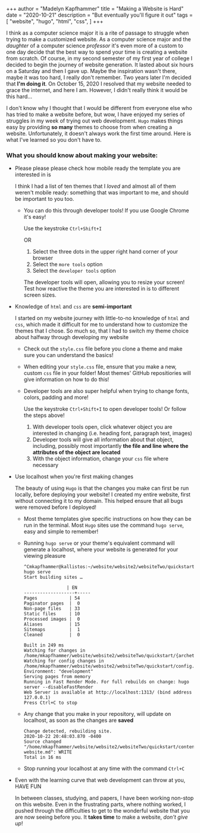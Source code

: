 +++
author = "Madelyn Kapfhammer"
title = "Making a Website is Hard"
date = "2020-10-21"
description = "But eventually you'll figure it out"
tags = [
    "website",
    "hugo",
    "html",
    "css",
]
+++

I think as a computer science major it is a rite of passage to struggle when trying to make a customized website. As a computer science major and the _daughter_ of a computer science _professor_ it's even more of a custom to one day decide that the best way to spend your time is creating a website from scratch. Of course, in my second semester of my first year of college I decided to begin the journey of website generation. It lasted about six hours on a Saturday and then I gave up. Maybe the inspiration wasn't there, maybe it was too hard, I really don't remember. Two years later I'm decided that **I'm doing it**. On October 15, 2020 I resolved that my website needed to grace the internet, and here I am. However, I didn't really think it would be this hard...

I don't know why I thought that I would be different from everyone else who has tried to make a website before, but wow, I have enjoyed my series of struggles in my week of trying out web development. `Hugo` makes things easy by providing **so many** themes to choose from when creating a website. Unfortunately, it doesn't always work the first time around. Here is what I've learned so you don't have to.

### What you should know about making your website:

- Please please please check how mobile ready the template you are interested in is

  I think I had a list of ten themes that I _loved_ and almost all of them weren't mobile ready: something that was important to me, and should be important to you too.
  - You can do this through developer tools! If you use Google Chrome it's easy!

      Use the keystroke `Ctrl+Shift+I`

      OR

      1. Select the three dots in the upper right hand corner of your browser
      2. Select the `more tools` option
      3. Select the `developer tools` option

    The developer tools will open, allowing you to resize your screen! Test how reactive the theme you are interested in is to different screen sizes.

- Knowledge of `html` and `css` are __semi-important__

  I started on my website journey with little-to-no knowledge of `html` and `css`, which made it difficult for me to understand how to customize the themes that I chose. So much so, that I had to switch my theme choice about halfway through developing my website

  - Check out the `style.css` file before you clone a theme and make sure you can understand the basics!
  
  - When editing your `style.css` file, ensure that you make a new, custom `css` file in your folder! Most themes' GitHub repositiories will give information on how to do this!

  - Developer tools are also super helpful when trying to change fonts, colors, padding and more!

      Use the keystroke `Ctrl+Shift+I` to open developer tools! Or follow the steps above!

      1. With developer tools open, click whatever object you are interested in changing (i.e. heading font, paragraph text, images)
      2. Developer tools will give all information about that object, including, possibly most importantly **the file and line where the attributes of the object are located**
      3. With the object information, change your `css` file where necessary

- Use localhost when you're first making changes

  The beauty of using `Hugo` is that the changes you make can first be run locally, before deploying your website! I created my entire website, first without connecting it to my domain. This helped ensure that all bugs were removed before I deployed!

  - Most theme templates give specific instructions on how they can be run in the terminal. Most `Hugo` sites use the command `hugo serve`, easy and simple to remember!
  - Running `hugo serve` or your theme's equivalent command will generate a localhost, where your website is generated for your viewing pleasure

    ```
    ^Cmkapfhammer@kallistos:~/website/website2/websiteTwo/quickstart$ hugo serve
    Start building sites …

                    | EN  
    -------------------+-----
    Pages            | 54  
    Paginator pages  |  0  
    Non-page files   | 33  
    Static files     | 10  
    Processed images |  0  
    Aliases          | 15  
    Sitemaps         |  1  
    Cleaned          |  0  

    Built in 249 ms
    Watching for changes in /home/mkapfhammer/website/website2/websiteTwo/quickstart/{archetypes,assets,content,data,layouts,static,themes}
    Watching for config changes in /home/mkapfhammer/website/website2/websiteTwo/quickstart/config.toml
    Environment: "development"
    Serving pages from memory
    Running in Fast Render Mode. For full rebuilds on change: hugo server --disableFastRender
    Web Server is available at http://localhost:1313/ (bind address 127.0.0.1)
    Press Ctrl+C to stop
    ```
  
  - Any change that you make in your repository, will update on localhost, as soon as the changes are **saved**

    ```
    Change detected, rebuilding site.
    2020-10-22 20:48:03.870 -0400
    Source changed "/home/mkapfhammer/website/website2/websiteTwo/quickstart/content/post/making-website.md": WRITE
    Total in 16 ms
    ```

  - Stop running your localhost at any time with the command `Ctrl+C`

- Even with the learning curve that web development can throw at you, HAVE FUN

    In between classes, studying, and papers, I have been working non-stop on this website. Even in the frustrating parts, where nothing worked, I pushed through the difficulties to get to the wonderful website that you are now seeing before you. It **takes time** to make a website, _don't give up_!
